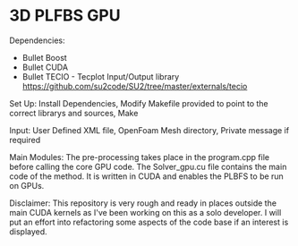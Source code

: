 # 3D PLFBS GPU

Dependencies:

* Bullet Boost
* Bullet CUDA
* Bullet TECIO - Tecplot Input/Output library https://github.com/su2code/SU2/tree/master/externals/tecio
          	
 
Set Up:
	Install Dependencies,
	Modify Makefile provided to point to the correct librarys and sources,
	Make

Input: 
	User Defined XML file,
	OpenFoam Mesh directory,
	Private message if required

Main Modules:
The pre-processing takes place in the program.cpp file before calling the core GPU code. 
The Solver_gpu.cu file contains the main code of the method. It is written in CUDA and enables the PLBFS to be run on GPUs.

Disclaimer: This repository is very rough and ready in places outside the main CUDA kernels as I've been working on this as a solo developer. I will put an effort into refactoring some aspects of the code base if an interest is displayed.
